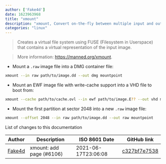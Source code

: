 ```yaml
---
author: ['Fake4d']
date: 1623963968
title: "xmount"
description: "xmount, Convert on-the-fly between multiple input and output hard disk image types with optional write cache support."
categories: "linux"
---
```

> Creates a virtual file system using FUSE (Filesystem in Userspace) that contains a virtual representation of the input image.

> More information: <https://manned.org/xmount>.

- Mount a `.raw` image file into a DMG container file:

```bash
xmount --in raw path/to/image.dd --out dmg mountpoint
```

- Mount an EWF image file with write-cache support into a VHD file to boot from:

```bash
xmount --cache path/to/cache.ovl --in ewf path/to/image.E?? --out vhd mountpoint
```

- Mount the first partition at sector 2048 into a new `.raw` image file:

```bash
xmount --offset 2048 --in raw path/to/image.dd --out raw mountpoint
```
List of changes to this documentation


Author | Description | ISO 8601 Date | GitHub link
------|-----|-----|-----
[Fake4d](mailto:Fake4d@users.noreply.github.com) | xmount: add page (#6106) | 2021-06-17T23:06:08 | [c327bf7e7538](https://github.com/tldr-pages/tldr/commit/c327bf7e75380b314f8fa9606b6bf27ef2901135)

